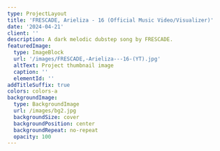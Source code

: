 ```yaml
---
type: ProjectLayout
title: 'FRESCADE, Arieliza - 16 (Official Music Video/Visualizer)'
date: '2024-04-21'
client: ''
description: A dark melodic dubstep song by FRESCADE.
featuredImage:
  type: ImageBlock
  url: '/images/FRESCADE,-Arieliza---16-(YT).jpg'
  altText: Project thumbnail image
  caption: ''
  elementId: ''
addTitleSuffix: true
colors: colors-a
backgroundImage:
  type: BackgroundImage
  url: /images/bg2.jpg
  backgroundSize: cover
  backgroundPosition: center
  backgroundRepeat: no-repeat
  opacity: 100
---
```

